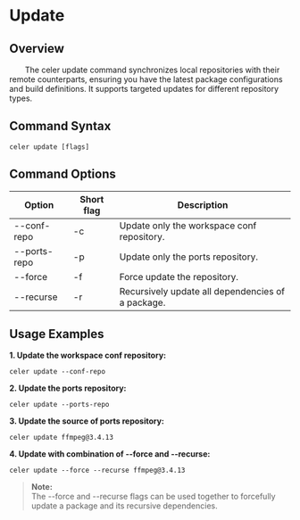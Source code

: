 # Update

## Overview

&emsp;&emsp;The celer update command synchronizes local repositories with their remote counterparts, ensuring you have the latest package configurations and build definitions. It supports targeted updates for different repository types.

## Command Syntax

```shell
celer update [flags]
```

## Command Options

| Option	        | Short flag | Description                                          |
| ----------------- | ---------- | -----------------------------------------------------|
| --conf-repo	    | -c	     | Update only the workspace conf repository.  |
| --ports-repo      | -p         | Update only the ports repository.                    |
| --force	        | -f	     | Force update the repository.                         |
| --recurse         | -r         | Recursively update all dependencies of a package.    |


## Usage Examples

**1. Update the workspace conf repository:**

```shell
celer update --conf-repo
```

**2. Update the ports repository:**

```shell
celer update --ports-repo
```

**3. Update the source of ports repository:**

```shell
celer update ffmpeg@3.4.13
```

**4. Update with combination of --force and --recurse:**

```shell
celer update --force --recurse ffmpeg@3.4.13
```

> **Note:**  
> The --force and --recurse flags can be used together to forcefully update a package and its recursive dependencies.
